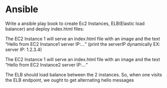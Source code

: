 # Ansible


 

 

Write a ansible play book to create Ec2 Instances,  ELB(Elastic load balancer) and deploy index.html files:

 

The EC2 Instance 1 will serve an index.html file with an image and the text “Hello from EC2 Instance1  server IP:_._._._”   (print the serverIP dynamically EX: server IP: 1.2.3.4)

The EC2 Instance 1 will serve an index.html file with an image and the text “Hello from EC2 Instance2  server IP:_._._._”


The ELB should load balance between the 2 instances. So, when one visits the ELB endpoint, we ought to get alternating hello messages
